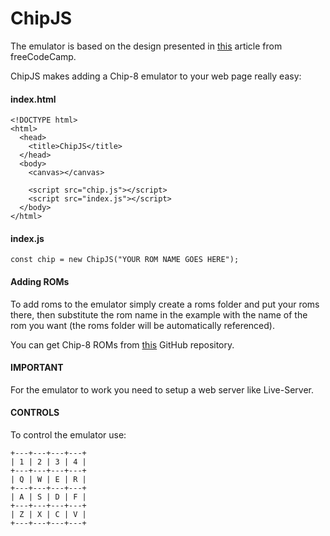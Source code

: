 # ChipJS
The emulator is based on the design presented in [this](https://www.freecodecamp.org/news/creating-your-very-own-chip-8-emulator/) article from freeCodeCamp.

ChipJS makes adding a Chip-8 emulator to your web page really easy:

#### index.html
```
<!DOCTYPE html>
<html>
  <head>
    <title>ChipJS</title>
  </head>
  <body>
    <canvas></canvas>

    <script src="chip.js"></script>
    <script src="index.js"></script>
  </body>
</html>
```

#### index.js
```
const chip = new ChipJS("YOUR ROM NAME GOES HERE");
```

#### Adding ROMs
To add roms to the emulator simply create a roms folder and put your roms there, then substitute the rom name in the example with the name of the rom you want (the roms folder will be automatically referenced).

You can get Chip-8 ROMs from [this](https://github.com/dmatlack/chip8/tree/master/roms) GitHub repository.

#### IMPORTANT
For the emulator to work you need to setup a web server like Live-Server.

#### CONTROLS
To control the emulator use:

```
+---+---+---+---+
| 1 | 2 | 3 | 4 |
+---+---+---+---+
| Q | W | E | R |
+---+---+---+---+
| A | S | D | F |
+---+---+---+---+
| Z | X | C | V |
+---+---+---+---+
```
